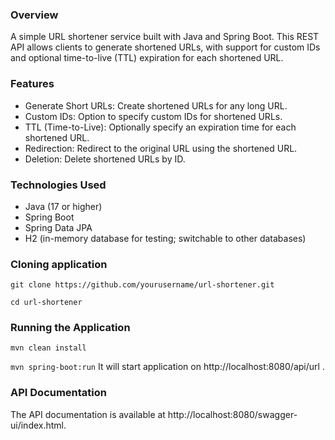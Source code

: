 ### Overview

A simple URL shortener service built with Java and Spring Boot.
This REST API allows clients to generate shortened URLs, with support for custom IDs and optional time-to-live (TTL) expiration for each shortened URL.

### Features

- Generate Short URLs: Create shortened URLs for any long URL.
- Custom IDs: Option to specify custom IDs for shortened URLs.
- TTL (Time-to-Live): Optionally specify an expiration time for each shortened URL.
- Redirection: Redirect to the original URL using the shortened URL.
- Deletion: Delete shortened URLs by ID.

### Technologies Used

- Java (17 or higher)
- Spring Boot
- Spring Data JPA
- H2 (in-memory database for testing; switchable to other databases)

### Cloning application

`git clone https://github.com/yourusername/url-shortener.git`

`cd url-shortener`

### Running the Application
`mvn clean install`

`mvn spring-boot:run`
It will start application on http://localhost:8080/api/url . 
### API Documentation
The API documentation is available at http://localhost:8080/swagger-ui/index.html.
